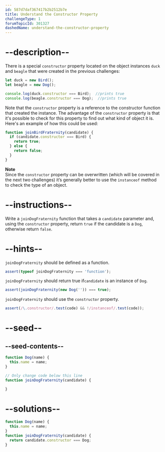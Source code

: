 ```yaml
---
id: 587d7daf367417b2b2512b7e
title: Understand the Constructor Property
challengeType: 1
forumTopicId: 301327
dashedName: understand-the-constructor-property
---
```


# --description--

There is a special `constructor` property located on the object instances `duck` and `beagle` that were created in the previous challenges:

```js
let duck = new Bird();
let beagle = new Dog();

console.log(duck.constructor === Bird);  //prints true
console.log(beagle.constructor === Dog);  //prints true
```

Note that the `constructor` property is a reference to the constructor function that created the instance. The advantage of the `constructor` property is that it's possible to check for this property to find out what kind of object it is. Here's an example of how this could be used:

```js
function joinBirdFraternity(candidate) {
  if (candidate.constructor === Bird) {
    return true;
  } else {
    return false;
  }
}
```

**Note**  
Since the `constructor` property can be overwritten (which will be covered in the next two challenges) it’s generally better to use the `instanceof` method to check the type of an object.

# --instructions--

Write a `joinDogFraternity` function that takes a `candidate` parameter and, using the `constructor` property, return `true` if the candidate is a `Dog`, otherwise return `false`.

# --hints--

`joinDogFraternity` should be defined as a function.

```js
assert(typeof joinDogFraternity === 'function');
```

`joinDogFraternity` should return true if`candidate` is an instance of `Dog`.

```js
assert(joinDogFraternity(new Dog('')) === true);
```

`joinDogFraternity` should use the `constructor` property.

```js
assert(/\.constructor/.test(code) && !/instanceof/.test(code));
```

# --seed--

## --seed-contents--

```js
function Dog(name) {
  this.name = name;
}

// Only change code below this line
function joinDogFraternity(candidate) {

}
```

# --solutions--

```js
function Dog(name) {
  this.name = name;
}
function joinDogFraternity(candidate) {
  return candidate.constructor === Dog;
}
```